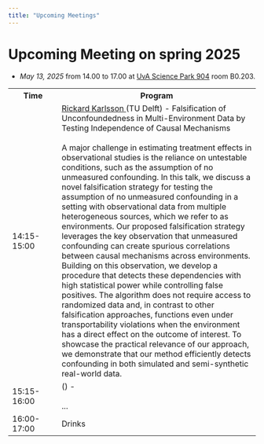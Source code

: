 ```yaml
---
title: "Upcoming Meetings"
---
```


# Upcoming Meeting on spring 2025 

* *May 13, 2025* from 14.00 to 17.00 at [UvA Science Park 904](https://www.uva.nl/en/shared-content/locaties/en/sciencepark/science-park.html) room B0.203.

<div style="width: 100%; font-size: smaller; text-align: center; margin-bottom: 8px; margin-top: 8px;">
</div>

<table class="schedule">
    <tr>
        <th style="width:20%">Time</th>
        <th>Program</th>
    </tr>
    <tr class="talk">
        <td>14:15-15:00</td>
        <td> <a href="https://rickardkarlsson.com/"> Rickard Karlsson </a> (TU Delft) - Falsification of Unconfoundedness in Multi-Environment Data by Testing Independence of Causal Mechanisms
        <br>
        <br>
        A major challenge in estimating treatment effects in observational studies is the reliance on untestable conditions, such as the assumption of no unmeasured confounding. In this talk, we discuss a novel falsification strategy for testing the assumption of no unmeasured confounding in a setting with observational data from multiple heterogeneous sources, which we refer to as environments. Our proposed falsification strategy leverages the key observation that unmeasured confounding can create spurious correlations between causal mechanisms across environments. Building on this observation, we develop a procedure that detects these dependencies with high statistical power while controlling false positives. The algorithm does not require access to randomized data and, in contrast to other falsification approaches, functions even under transportability violations when the environment has a direct effect on the outcome of interest. To showcase the practical relevance of our approach, we demonstrate that our method efficiently detects confounding in both simulated and semi-synthetic real-world data.
        </td>
    </tr>
    <tr class="talk">
        <td>15:15-16:00</td>
        <td> <a href="https://">  </a> () - 
        <br>
        <br>
        ...
        </td>
    </tr>
    <tr class="drinks">
        <td>16:00-17:00</td>
        <td>Drinks</td>
    </tr>
</table>
